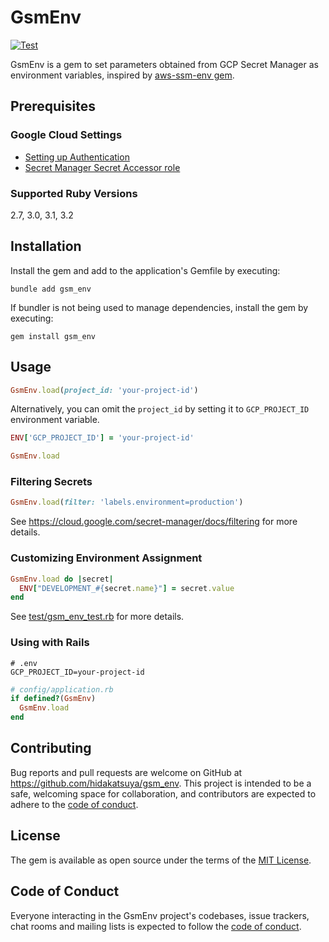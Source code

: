 # GsmEnv

[![Test](https://github.com/hidakatsuya/gsm_env/actions/workflows/test.yml/badge.svg?branch=main)](https://github.com/hidakatsuya/gsm_env/actions/workflows/test.yml)

GsmEnv is a gem to set parameters obtained from GCP Secret Manager as environment variables, inspired by [aws-ssm-env gem](https://github.com/sonodar/aws-ssm-env-ruby).

## Prerequisites

### Google Cloud Settings

- [Setting up Authentication](https://cloud.google.com/ruby/docs/reference/google-cloud-secret_manager/latest/AUTHENTICATION)
- [Secret Manager Secret Accessor role](https://cloud.google.com/secret-manager/docs/access-secret-version)

### Supported Ruby Versions

2.7, 3.0, 3.1, 3.2

## Installation

Install the gem and add to the application's Gemfile by executing:

    bundle add gsm_env

If bundler is not being used to manage dependencies, install the gem by executing:

    gem install gsm_env

## Usage

```ruby
GsmEnv.load(project_id: 'your-project-id')
```

Alternatively, you can omit the `project_id` by setting it to `GCP_PROJECT_ID` environment variable.

```ruby
ENV['GCP_PROJECT_ID'] = 'your-project-id'

GsmEnv.load
```

### Filtering Secrets

```ruby
GsmEnv.load(filter: 'labels.environment=production')
```

See https://cloud.google.com/secret-manager/docs/filtering for more details.

### Customizing Environment Assignment

```ruby
GsmEnv.load do |secret|
  ENV["DEVELOPMENT_#{secret.name}"] = secret.value
end
```

See [test/gsm_env_test.rb](https://github.com/hidakatsuya/gsm_env/blob/main/test/gsm_env_test.rb) for more details.

### Using with Rails

```
# .env
GCP_PROJECT_ID=your-project-id
```

```ruby
# config/application.rb
if defined?(GsmEnv)
  GsmEnv.load
end
```

## Contributing

Bug reports and pull requests are welcome on GitHub at https://github.com/hidakatsuya/gsm_env. This project is intended to be a safe, welcoming space for collaboration, and contributors are expected to adhere to the [code of conduct](https://github.com/hidakatsuya/gsm_env/blob/main/CODE_OF_CONDUCT.md).

## License

The gem is available as open source under the terms of the [MIT License](https://opensource.org/licenses/MIT).

## Code of Conduct

Everyone interacting in the GsmEnv project's codebases, issue trackers, chat rooms and mailing lists is expected to follow the [code of conduct](https://github.com/hidakatsuya/gsm_env/blob/main/CODE_OF_CONDUCT.md).
